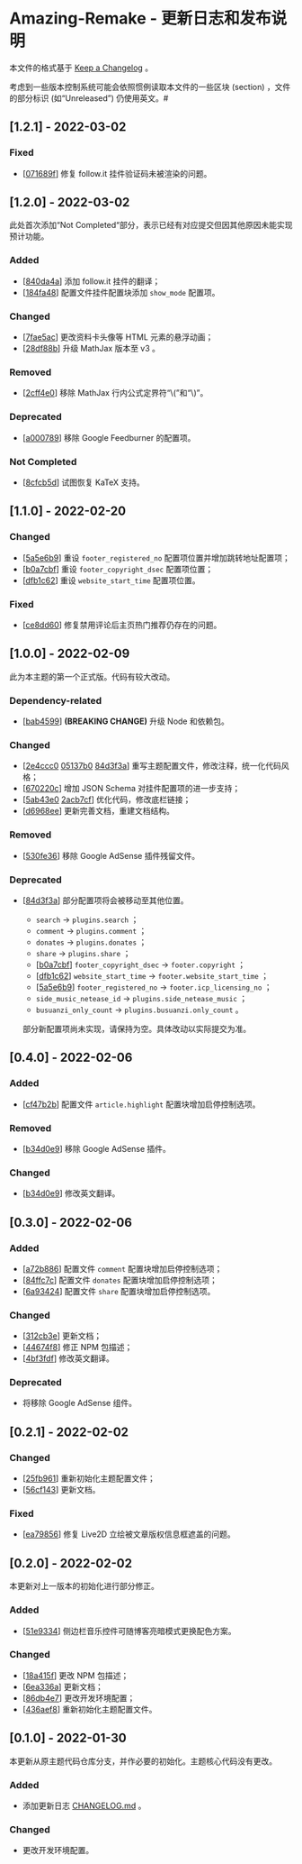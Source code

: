 # Amazing-Remake - 更新日志和发布说明

本文件的格式基于 [Keep a Changelog](https://keepachangelog.com/en/1.0.0/) 。

考虑到一些版本控制系统可能会依照惯例读取本文件的一些区块 (section) ，文件的部分标识 (如“Unreleased”) 仍使用英文。#

## [1.2.1] - 2022-03-02

### Fixed

- [[071689f](https://github.com/LittleYe233/hexo-theme-amazingremake/commit/071689f2379eee8b6f8e72bcf7854af8ceae5e5d)] 修复 follow.it 挂件验证码未被渲染的问题。

## [1.2.0] - 2022-03-02

此处首次添加“Not Completed“部分，表示已经有对应提交但因其他原因未能实现预计功能。

### Added

- [[840da4a](https://github.com/LittleYe233/hexo-theme-amazingremake/commit/840da4a0768dc94bc67ed2bda4781edafe62e7d7)] 添加 follow.it 挂件的翻译；
- [[184fa48](https://github.com/LittleYe233/hexo-theme-amazingremake/commit/184fa489f8b9b70fcda0d00c7a0d075c3c9ff9b3)] 配置文件挂件配置块添加 `show_mode` 配置项。

### Changed

- [[7fae5ac](https://github.com/LittleYe233/hexo-theme-amazingremake/commit/7fae5ac55c2425e39b1d3a6daf01f64777b954b5)] 更改资料卡头像等 HTML 元素的悬浮动画；
- [[28df88b](https://github.com/LittleYe233/hexo-theme-amazingremake/commit/28df88b442d1f036ad0e0c3104547931eaa80022)] 升级 MathJax 版本至 v3 。

### Removed

- [[2cff4e0](https://github.com/LittleYe233/hexo-theme-amazingremake/commit/2cff4e07fcdaccf60f80b5acefaac511779d6dc1)] 移除 MathJax 行内公式定界符“\\(”和“\\)”。

### Deprecated

- [[a000789](https://github.com/LittleYe233/hexo-theme-amazingremake/commit/a0007896ce8bde27c90d6c94a72aad8d724c5ecf)] 移除 Google Feedburner 的配置项。

### Not Completed

- [[8cfcb5d](https://github.com/LittleYe233/hexo-theme-amazingremake/commit/8cfcb5d3c34e85db64c0a060cf427e00e59e34ea)] 试图恢复 KaTeX 支持。

## [1.1.0] - 2022-02-20

### Changed

- [[5a5e6b9](https://github.com/LittleYe233/hexo-theme-amazingremake/commit/5a5e6b94d81d192dbcec22df2694b02c359593d4)] 重设 `footer_registered_no` 配置项位置并增加跳转地址配置项；
- [[b0a7cbf](https://github.com/LittleYe233/hexo-theme-amazingremake/commit/b0a7cbf374baba7e9555a4371063eaca0debe02e)] 重设 `footer_copyright_dsec` 配置项位置；
- [[dfb1c62](https://github.com/LittleYe233/hexo-theme-amazingremake/commit/dfb1c6294ed9c65bca6a0bd9b5b304ec14f6f94a)] 重设 `website_start_time` 配置项位置。

### Fixed

- [[ce8dd60](https://github.com/LittleYe233/hexo-theme-amazingremake/commit/ce8dd60f85e2e512e634759b56c30f8cf7b7bed0)] 修复禁用评论后主页热门推荐仍存在的问题。

## [1.0.0] - 2022-02-09

此为本主题的第一个正式版。代码有较大改动。

### Dependency-related

- [[bab4599](https://github.com/LittleYe233/hexo-theme-amazingremake/commit/bab459987ca05fa6123cd57af94d43bf3b271740)] **(BREAKING CHANGE)** 升级 Node 和依赖包。

### Changed

- [[2e4ccc0](https://github.com/LittleYe233/hexo-theme-amazingremake/commit/2e4ccc071a42159af515d02d0d1fc58976ee38ee) [05137b0](https://github.com/LittleYe233/hexo-theme-amazingremake/commit/05137b074d09dc9799c1a6fde1a7c1ab9c3d1049) [84d3f3a](https://github.com/LittleYe233/hexo-theme-amazingremake/commit/84d3f3a3d145f44f5b72ba2ac457f155774c5ff7)] 重写主题配置文件，修改注释，统一化代码风格；
- [[670220c](https://github.com/LittleYe233/hexo-theme-amazingremake/commit/670220c12eb2df87d4af6046f4058be1d8abe469)] 增加 JSON Schema 对挂件配置项的进一步支持；
- [[5ab43e0](https://github.com/LittleYe233/hexo-theme-amazingremake/commit/5ab43e0c3e0ea40864330a7cd8439237cdec3a2b) [2acb7cf](https://github.com/LittleYe233/hexo-theme-amazingremake/commit/2acb7cf3aa25c6d84453515be90ded6ee5e570bb)] 优化代码，修改底栏链接；
- [[d6968ee](https://github.com/LittleYe233/hexo-theme-amazingremake/commit/d6968ee31d58d7a5896b1d4c430bed312d1bc464)] 更新完善文档，重建文档结构。

### Removed

- [[530fe36](https://github.com/LittleYe233/hexo-theme-amazingremake/commit/530fe3613ba94240867ea115c94246bb0ac8c9db)] 移除 Google AdSense 插件残留文件。

### Deprecated

- [[84d3f3a](https://github.com/LittleYe233/hexo-theme-amazingremake/commit/84d3f3a3d145f44f5b72ba2ac457f155774c5ff7)] 部分配置项将会被移动至其他位置。
  - `search` -> `plugins.search` ；
  - `comment` -> `plugins.comment` ；
  - `donates` -> `plugins.donates` ；
  - `share` -> `plugins.share` ；
  - [[b0a7cbf](https://github.com/LittleYe233/hexo-theme-amazingremake/commit/b0a7cbf374baba7e9555a4371063eaca0debe02e)] `footer_copyright_dsec` -> `footer.copyright` ；
  - [[dfb1c62](https://github.com/LittleYe233/hexo-theme-amazingremake/commit/dfb1c6294ed9c65bca6a0bd9b5b304ec14f6f94a)] `website_start_time` -> `footer.website_start_time` ；
  - [[5a5e6b9](https://github.com/LittleYe233/hexo-theme-amazingremake/commit/5a5e6b94d81d192dbcec22df2694b02c359593d4)] `footer_registered_no` -> `footer.icp_licensing_no` ；
  - `side_music_netease_id` -> `plugins.side_netease_music` ；
  - `busuanzi_only_count` -> `plugins.busuanzi.only_count` 。
  
  部分新配置项尚未实现，请保持为空。具体改动以实际提交为准。

## [0.4.0] - 2022-02-06

### Added

- [[cf47b2b](https://github.com/LittleYe233/hexo-theme-amazingremake/commit/cf47b2b98825e28a57e037134f4342ffcc9d501e)] 配置文件 `article.highlight` 配置块增加启停控制选项。

### Removed

- [[b34d0e9](https://github.com/LittleYe233/hexo-theme-amazingremake/commit/b34d0e9713e813ea8a9e6022c841aa542efd2ae8)] 移除 Google AdSense 插件。

### Changed

- [[b34d0e9](https://github.com/LittleYe233/hexo-theme-amazingremake/commit/b34d0e9713e813ea8a9e6022c841aa542efd2ae8)] 修改英文翻译。

## [0.3.0] - 2022-02-06

### Added

- [[a72b886](https://github.com/LittleYe233/hexo-theme-amazingremake/commit/a72b886831351849f1ee769b47476e0f12f4a708)] 配置文件 `comment` 配置块增加启停控制选项；
- [[84ffc7c](https://github.com/LittleYe233/hexo-theme-amazingremake/commit/84ffc7c14f1264a29e3ce5c8ff88228bd6534547)] 配置文件 `donates` 配置块增加启停控制选项；
- [[6a93424](https://github.com/LittleYe233/hexo-theme-amazingremake/commit/6a93424406a870ea8da1fce830d0f0db1e8ed45d)] 配置文件 `share` 配置块增加启停控制选项。

### Changed

- [[312cb3e](https://github.com/LittleYe233/hexo-theme-amazingremake/commit/312cb3eab431abefc73d1b91e384fbd62e51f0c8)] 更新文档；
- [[44674f8](https://github.com/LittleYe233/hexo-theme-amazingremake/commit/44674f8832b5e8d68aa36a060f4167201e98ad40)] 修正 NPM 包描述；
- [[4bf3fdf](https://github.com/LittleYe233/hexo-theme-amazingremake/commit/4bf3fdf32f484f39214894f533253d9a19f3ef24)] 修改英文翻译。

### Deprecated

- 将移除 Google AdSense 组件。

## [0.2.1] - 2022-02-02

### Changed

- [[25fb961](https://github.com/LittleYe233/hexo-theme-amazingremake/commit/25fb961162366ccd805a58ed6070a76f0e2e5b69)] 重新初始化主题配置文件；
- [[56cf143](https://github.com/LittleYe233/hexo-theme-amazingremake/commit/56cf14367d13424a7c4d856ba53b6be3909d9713)] 更新文档。

### Fixed

- [[ea79856](https://github.com/LittleYe233/hexo-theme-amazingremake/commit/ea798562e1522c565be0f16c03cef64ddb5c718d)] 修复 Live2D 立绘被文章版权信息框遮盖的问题。

## [0.2.0] - 2022-02-02

本更新对上一版本的初始化进行部分修正。

### Added

- [[51e9334](https://github.com/LittleYe233/hexo-theme-amazingremake/commit/51e9334a5a60eb6969d884cf9d269fd3b5b42a08)] 侧边栏音乐控件可随博客亮暗模式更换配色方案。

### Changed

- [[18a415f](https://github.com/LittleYe233/hexo-theme-amazingremake/commit/18a415fe9176e0af69576c69ba48ed45d02089ac)] 更改 NPM 包描述；
- [[6ea336a](https://github.com/LittleYe233/hexo-theme-amazingremake/commit/6ea336ac038b75e4456855bbd5846d9790d82506)] 更新文档；
- [[86db4e7](https://github.com/LittleYe233/hexo-theme-amazingremake/commit/86db4e7505decbc9748eab69a418faf3f3ce8087)] 更改开发环境配置；
- [[436aef8](https://github.com/LittleYe233/hexo-theme-amazingremake/commit/436aef8ccf13f554daf389387add56298fee0006)] 重新初始化主题配置文件。

## [0.1.0] - 2022-01-30

本更新从原主题代码仓库分支，并作必要的初始化。主题核心代码没有更改。

### Added

- 添加更新日志 [CHANGELOG.md](/CHANGELOG.md) 。

### Changed

- 更改开发环境配置。

<!--
Format:
## [semver] - yyyy-mm-dd

### Added: new features

### Removed: now removed features

### Fixed: any bug fixes

### Changed: changes in existing functionality

### Security: in case of vulnerabilities

### Deprecated: soon-to-be removed features
-->